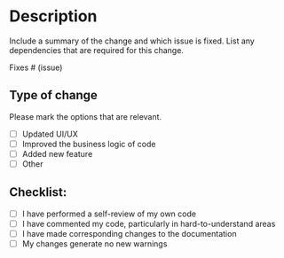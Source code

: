 # Description

Include a summary of the change and which issue is fixed. List any dependencies that are required for this change.

Fixes # (issue)

## Type of change

Please mark the options that are relevant.

- [ ] Updated UI/UX
- [ ] Improved the business logic of code
- [ ] Added new feature
- [ ] Other

## Checklist:

- [ ] I have performed a self-review of my own code
- [ ] I have commented my code, particularly in hard-to-understand areas
- [ ] I have made corresponding changes to the documentation
- [ ] My changes generate no new warnings
